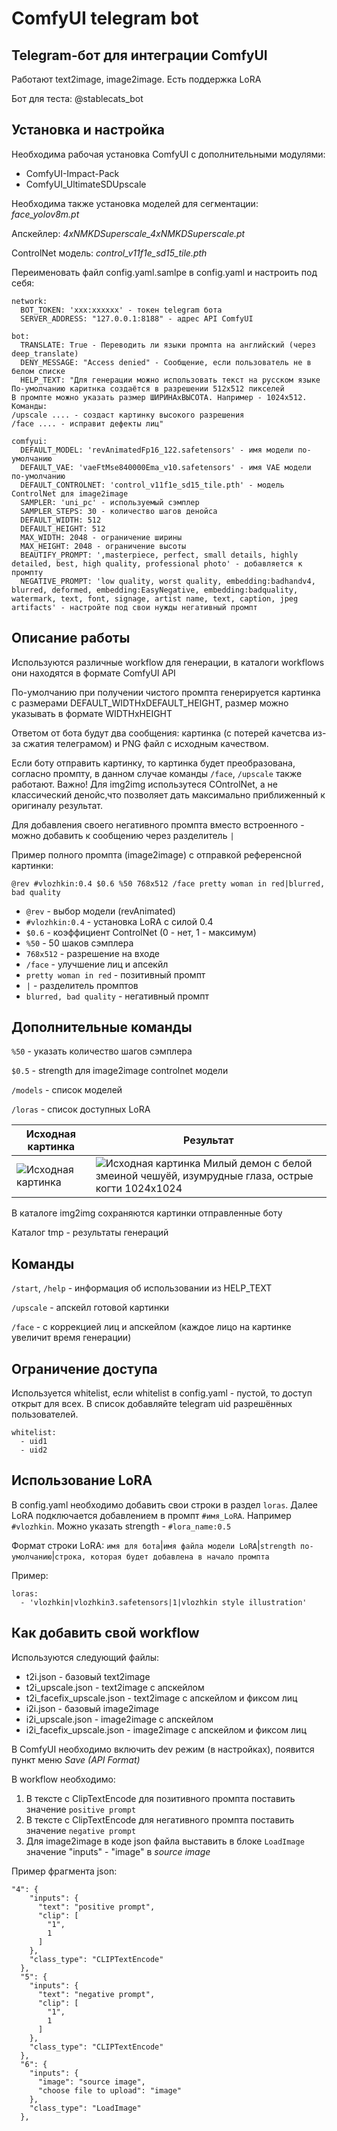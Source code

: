 # ComfyUI telegram bot

## Telegram-бот для интеграции ComfyUI

Работают text2image, image2image. Есть поддержка LoRA

Бот для теста: @stablecats_bot

## Установка и настройка

Необходима рабочая установка ComfyUI с дополнительными модулями:

- ComfyUI-Impact-Pack
- ComfyUI_UltimateSDUpscale

Необходима также установка моделей для сегментации: *face_yolov8m.pt*

Апскейлер: *4xNMKDSuperscale_4xNMKDSuperscale.pt*

ControlNet модель: *control_v11f1e_sd15_tile.pth*

Переименовать файл config.yaml.samlpe в config.yaml и настроить под себя:
```
network:
  BOT_TOKEN: 'xxx:xxxxxx' - токен telegram бота
  SERVER_ADDRESS: "127.0.0.1:8188" - адрес API ComfyUI

bot:
  TRANSLATE: True - Переводить ли языки промпта на английский (через deep_translate)
  DENY_MESSAGE: "Access denied" - Сообщение, если пользователь не в белом списке
  HELP_TEXT: "Для генерации можно использовать текст на русском языке
По-умолчанию каритнка создаётся в разрешении 512x512 пикселей
В промпте можно указать размер ШИРИНАхВЫСОТА. Например - 1024x512.
Команды:
/upscale .... - создаст картинку высокого разрешения
/face .... - исправит дефекты лиц"

comfyui:
  DEFAULT_MODEL: 'revAnimatedFp16_122.safetensors' - имя модели по-умолчанию
  DEFAULT_VAE: 'vaeFtMse840000Ema_v10.safetensors' - имя VAE модели по-умолчанию
  DEFAULT_CONTROLNET: 'control_v11f1e_sd15_tile.pth' - модель ControlNet для image2image
  SAMPLER: 'uni_pc' - используемый сэмплер
  SAMPLER_STEPS: 30 - количество шагов денойса
  DEFAULT_WIDTH: 512
  DEFAULT_HEIGHT: 512
  MAX_WIDTH: 2048 - ограничение ширины     
  MAX_HEIGHT: 2048 - ограничение высоты
  BEAUTIFY_PROMPT: ',masterpiece, perfect, small details, highly detailed, best, high quality, professional photo' - добавляется к промпту
  NEGATIVE_PROMPT: 'low quality, worst quality, embedding:badhandv4, blurred, deformed, embedding:EasyNegative, embedding:badquality, watermark, text, font, signage, artist name, text, caption, jpeg artifacts' - настройте под свои нужды негативный промпт
```

## Описание работы

Используются различные workflow для генерации, в каталоги workflows они находятся в формате ComfyUI API

По-умолчанию при получении чистого промпта генерируется картинка с размерами DEFAULT_WIDTHxDEFAULT_HEIGHT, размер можно указывать в формате WIDTHxHEIGHT

Ответом от бота будут два сообщения: картинка (с потерей качетсва из-за сжатия телеграмом) и PNG файл с исходным качеством.

Если боту отправить картинку, то картинка будет преобразована, согласно промпту, в данном случае команды `/face`, `/upscale` также работают. Важно! Для img2img использутеся COntrolNet, а не классический денойс,что позволяет дать максимально приближенный к оригиналу результат.

Для добавления своего негативного промпта вместо встроенного - можно добавить к сообщению через разделитель `|`

Пример полного промпта (image2image) с отправкой референсной картинки:

`@rev #vlozhkin:0.4 $0.6 %50 768x512 /face pretty woman in red|blurred, bad quality`

- `@rev` - выбор модели (revAnimated)
- `#vlozhkin:0.4` - установка LoRA с силой 0.4
- `$0.6` - коэффициент ControlNet (0 - нет, 1 - максимум)
- `%50` - 50 шаков сэмплера
- `768x512` - разрешение на входе
- `/face` - улучшение лиц и апсекйл
- `pretty woman in red` - позитивный промпт
- `|` - разделитель промптов
- `blurred, bad quality` - негативный промпт

## Дополнительные команды

`%50` - указать количество шагов сэмплера

`$0.5` - strength для image2image controlnet модели

`/models` - список моделей

`/loras` - список доступных LoRA

Исходная картинка | Результат
--- | ---
![Исходная картинка](https://raw.githubusercontent.com/zlsl/comfyui_telegram_bot/main/examples/i2i_src.jpg) | ![Исходная картинка](https://raw.githubusercontent.com/zlsl/comfyui_telegram_bot/main/examples/i2i_result.jpg) Милый демон с белой змеиной чешуёй, изумрудные глаза, острые когти 1024x1024


В каталоге img2img сохраняются картинки отправленные боту

Каталог tmp - результаты генераций


## Команды

`/start`, `/help` - информация об использовании из HELP_TEXT

`/upscale` - апскейл готовой картинки

`/face` - с коррекцией лиц и апскейлом (каждое лицо на картинке увеличит время генерации)


## Ограничение доступа

Используется whitelist, если whitelist в config.yaml - пустой, то доступ открыт для всех. В список добавляйте telegram uid разрешённых пользователей.

```
whitelist:
  - uid1
  - uid2
```


## Использование LoRA

В config.yaml необходимо добавить свои строки в раздел `loras`. Далее LoRA подключается добавлением в промпт `#имя_LoRA`. Например `#vlozhkin`. Можно указать strength - `#lora_name:0.5`

Формат строки LoRA: `имя для бота`|`имя файла модели LoRA`|`strength по-умолчанию`|`строка, которая будет добавлена в начало промпта`

Пример:

```
loras:
  - 'vlozhkin|vlozhkin3.safetensors|1|vlozhkin style illustration'
```


## Как добавить свой workflow

Используются следующий файлы:

- t2i.json - базовый text2image
- t2i_upscale.json - text2image с апскейлом
- t2i_facefix_upscale.json - text2image с апскейлом и фиксом лиц
- i2i.json - базовый image2image
- i2i_upscale.json - image2image с апскейлом
- i2i_facefix_upscale.json - image2image с апскейлом и фиксом лиц

В ComfyUI необходимо включить dev режим (в настройках), появится пункт меню *Save (API Format)*

В workflow необходимо:

1. В тексте с ClipTextEncode для позитивного промпта поставить значение `positive prompt`
2. В тексте с ClipTextEncode для негативного промпта поставить значение `negative prompt`
3. Для image2image в коде json файла выставить в блоке `LoadImage` значение "inputs" - "image" в *source image*

Пример фрагмента json:

```
"4": {
    "inputs": {
      "text": "positive prompt",
      "clip": [
        "1",
        1
      ]
    },
    "class_type": "CLIPTextEncode"
  },
  "5": {
    "inputs": {
      "text": "negative prompt",
      "clip": [
        "1",
        1
      ]
    },
    "class_type": "CLIPTextEncode"
  },
  "6": {
    "inputs": {
      "image": "source image",
      "choose file to upload": "image"
    },
    "class_type": "LoadImage"
  },
```
